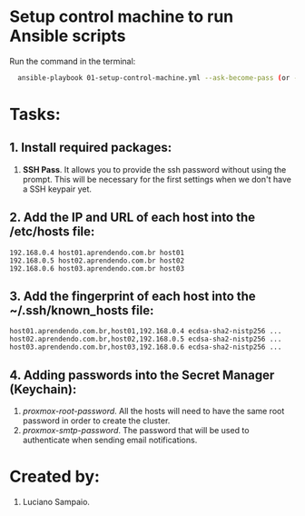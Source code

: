 # Setup control machine to run Ansible scripts

Run the command in the terminal:
```bash
  ansible-playbook 01-setup-control-machine.yml --ask-become-pass (or -K)
```

# Tasks:

## 1. Install required packages:
  1. **SSH Pass**. It allows you to provide the ssh password without using the prompt. This will be necessary for the first settings when we don't have a SSH keypair yet.

## 2. Add the IP and URL of each host into the /etc/hosts file:
    192.168.0.4 host01.aprendendo.com.br host01
    192.168.0.5 host02.aprendendo.com.br host02
    192.168.0.6 host03.aprendendo.com.br host03

## 3. Add the fingerprint of each host into the ~/.ssh/known_hosts file:
    host01.aprendendo.com.br,host01,192.168.0.4 ecdsa-sha2-nistp256 ...
    host02.aprendendo.com.br,host02,192.168.0.5 ecdsa-sha2-nistp256 ...
    host03.aprendendo.com.br,host03,192.168.0.6 ecdsa-sha2-nistp256 ...

## 4. Adding passwords into the Secret Manager (Keychain):
  1. *proxmox-root-password*. All the hosts will need to have the same root password in order to create the cluster.
  1. *proxmox-smtp-password*. The password that will be used to authenticate when sending email notifications.

# Created by: 

1. Luciano Sampaio.